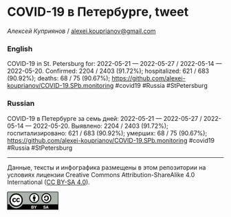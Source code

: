 COVID-19 в Петербурге, tweet
============================

*Алексей Куприянов* /
<a href="mailto:alexei.kouprianov@gmail.com" class="email">alexei.kouprianov@gmail.com</a>

### English

COVID-19 in St. Petersburg for: 2022-05-21 — 2022-05-27 / 2022-05-14 —
2022-05-20. Сonfirmed: 2204 / 2403 (91.72%); hospitalized: 621 / 683
(90.92%); deaths: 68 / 75 (90.67%);
<a href="https://github.com/alexei-kouprianov/COVID-19.SPb.monitoring" class="uri">https://github.com/alexei-kouprianov/COVID-19.SPb.monitoring</a>
\#covid19 \#Russia \#StPetersburg

### Russian

COVID-19 в Петербурге за семь дней: 2022-05-21 — 2022-05-27 / 2022-05-14
— 2022-05-20. Выявлено: 2204 / 2403 (91.72%); госпитализировано: 621 /
683 (90.92%); умерших: 68 / 75 (90.67%);
<a href="https://github.com/alexei-kouprianov/COVID-19.SPb.monitoring" class="uri">https://github.com/alexei-kouprianov/COVID-19.SPb.monitoring</a>
\#covid19 \#Russia \#StPetersburg

------------------------------------------------------------------------

Данные, тексты и инфографика размещены в этом репозитории на условиях
лицензии Creative Commons Attribution-ShareAlike 4.0 International ([CC
BY-SA 4.0](https://creativecommons.org/licenses/by-sa/4.0/)).

![](../misc/CC-BY-SA-icon.png "CC-BY-SA")
